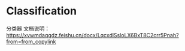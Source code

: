 # Classification
分类器
文档说明：
https://xvwmdaqqdz.feishu.cn/docx/LqcxdlSsloLX6BxT8C2crr5Pnah?from=from_copylink
